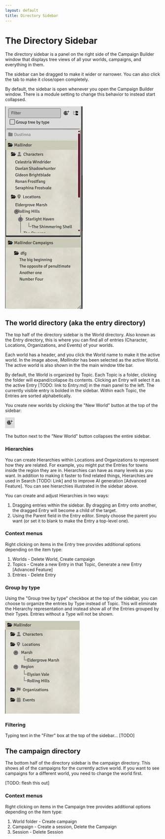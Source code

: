 ```yaml
---
layout: default
title: Directory Sidebar
---
```

# The Directory Sidebar

The directory sidebar is a panel on the right side of the Campaign Builder window that displays tree views of all your worlds, campaigns, and everything in them.

The sidebar can be dragged to make it wider or narrower.  You can also click the tab to make it close/open completely.

By default, the sidebar is open whenever you open the Campaign Builder window.  There is a module setting to change this behavior to instead start collapsed.

![Directory sidebar](assets/images/directory-sidebar.webp)

## The world directory (aka the entry directory)
The top half of the directory sidebar is the World directory.  Also known as the Entry directory, this is where you can find all of entries (Character, Locations, Organizations, and Events) of your worlds.

Each world has a header, and you click the World name to make it the active world.  In the image above, *Mallindor* has been selected as the active World.  The active world is also shown in the the main window title bar.

By default, the World is organized by Topic.  Each Topic is a folder, clicking the folder will expand/collapse its contents.  Clicking an Entry will select it as the active Entry [TODO: link to Entry.md] in the main panel to the left.  The currently visible entry is bolded in the sidebar.  Within each Topic, the Entries are sorted alphabetically.

You create new worlds by clicking the "New World" button at the top of the sidebar: 

![New world button](assets/images/new-world-button.webp)

The button next to the "New World" button collapses the entire sidebar.

### Hierarchies
You can create Hierarchies within Locations and Organizations to represent how they are related.  For example, you might put the Entries for towns inside the region they are in.  Hierarchies can have as many levels as you want. In addition to making it faster to find related things, Hierarchies are used in Search [TODO: Link] and to improve AI generation [Advanced Feature].  You can see hierarchies illustrated in the sidebar above.

You can create and adjust Hierarchies in two ways: 
1. Dragging entries within the sidebar.  By dragging an Entry onto another, the dragged Entry will become a child of the target.
2. Using the Parent field in the Entry editor.  Simply choose the parent you want (or set it to blank to make the Entry a top-level one).

### Context menus
Right clicking on items in the Entry tree provides additional options depending on the item type:
1. Worlds - Delete World, Create campaign
2. Topics - Create a new Entry in that Topic, Generate a new Entry [Advanced Feature]
3. Entries - Delete Entry

### Group by type
Using the "Group tree by type" checkbox at the top of the sidebar, you can choose to organize the entries by Type instead of Topic.  This will eliminate the Hierarchy representation and instead show all of the Entries grouped by their Types.  Entries without a Type will not be shown.

![Group by type tree](assets/images/group-by-type.webp)

### Filtering
Typing text in the "Filter" box at the top of the sidebar... [TODO]

## The campaign directory
The bottom half of the directory sidebar is the campaign directory.  This shows all of the campaigns for the currently active world.  If you want to see campaigns for a different world, you need to change the world first.

[TODO: flesh this out]

### Context menus
Right clicking on items in the Campaign tree provides additional options depending on the item type:
1. World folder - Create campaign
2. Campaign - Create a session, Delete the Campaign
3. Session - Delete Session

